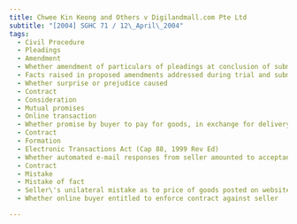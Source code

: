 ```yaml
---
title: Chwee Kin Keong and Others v Digilandmall.com Pte Ltd 
subtitle: "[2004] SGHC 71 / 12\_April\_2004"
tags:
  - Civil Procedure
  - Pleadings
  - Amendment
  - Whether amendment of particulars of pleadings at conclusion of submissions allowed
  - Facts raised in proposed amendments addressed during trial and submissions
  - Whether surprise or prejudice caused
  - Contract
  - Consideration
  - Mutual promises
  - Online transaction
  - Whether promise by buyer to pay for goods, in exchange for delivery of goods, constituted sufficient consideration
  - Contract
  - Formation
  - Electronic Transactions Act (Cap 88, 1999 Rev Ed)
  - Whether automated e-mail responses from seller amounted to acceptance of buyer\'s offer
  - Contract
  - Mistake
  - Mistake of fact
  - Seller\'s unilateral mistake as to price of goods posted on website
  - Whether online buyer entitled to enforce contract against seller

---
```


